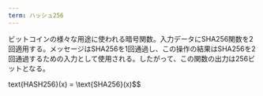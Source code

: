 ```yaml
---
term: ハッシュ256
---
```

ビットコインの様々な用途に使われる暗号関数。入力データにSHA256関数を2回適用する。メッセージはSHA256を1回通過し、この操作の結果はSHA256を2回通過するための入力として使用される。したがって、この関数の出力は256ビットとなる。

text{HASH256}(x) = \text{SHA256}(x)$$